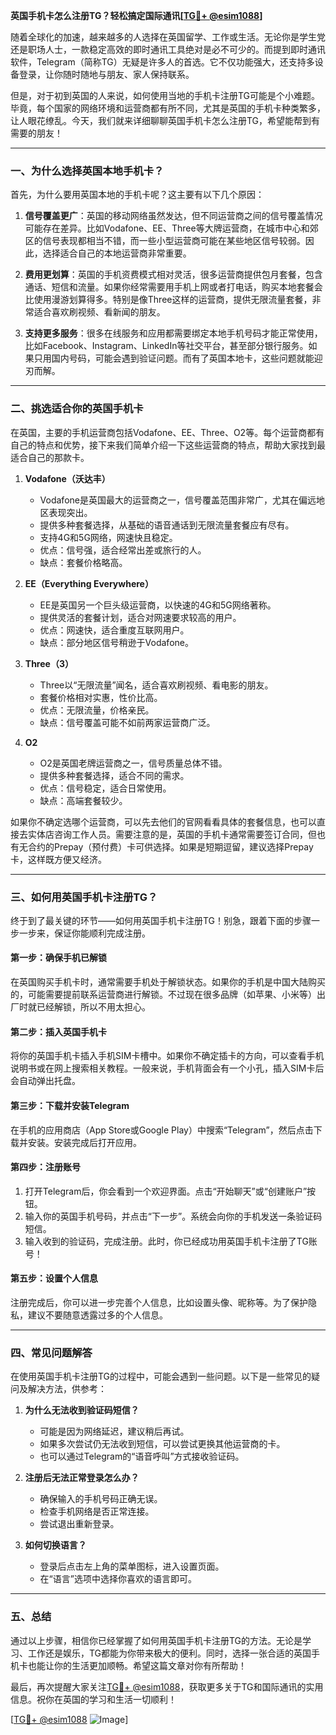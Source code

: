 **英国手机卡怎么注册TG？轻松搞定国际通讯[[TG💪+ @esim1088](https://t.me/s/esim1088)]**

随着全球化的加速，越来越多的人选择在英国留学、工作或生活。无论你是学生党还是职场人士，一款稳定高效的即时通讯工具绝对是必不可少的。而提到即时通讯软件，Telegram（简称TG）无疑是许多人的首选。它不仅功能强大，还支持多设备登录，让你随时随地与朋友、家人保持联系。

但是，对于初到英国的人来说，如何使用当地的手机卡注册TG可能是个小难题。毕竟，每个国家的网络环境和运营商都有所不同，尤其是英国的手机卡种类繁多，让人眼花缭乱。今天，我们就来详细聊聊英国手机卡怎么注册TG，希望能帮到有需要的朋友！

---

### **一、为什么选择英国本地手机卡？**

首先，为什么要用英国本地的手机卡呢？这主要有以下几个原因：

1. **信号覆盖更广**：英国的移动网络虽然发达，但不同运营商之间的信号覆盖情况可能存在差异。比如Vodafone、EE、Three等大牌运营商，在城市中心和郊区的信号表现都相当不错，而一些小型运营商可能在某些地区信号较弱。因此，选择适合自己的本地运营商非常重要。

2. **费用更划算**：英国的手机资费模式相对灵活，很多运营商提供包月套餐，包含通话、短信和流量。如果你经常需要用手机上网或者打电话，购买本地套餐会比使用漫游划算得多。特别是像Three这样的运营商，提供无限流量套餐，非常适合喜欢刷视频、看新闻的朋友。

3. **支持更多服务**：很多在线服务和应用都需要绑定本地手机号码才能正常使用，比如Facebook、Instagram、LinkedIn等社交平台，甚至部分银行服务。如果只用国内号码，可能会遇到验证问题。而有了英国本地卡，这些问题就能迎刃而解。

---

### **二、挑选适合你的英国手机卡**

在英国，主要的手机运营商包括Vodafone、EE、Three、O2等。每个运营商都有自己的特点和优势，接下来我们简单介绍一下这些运营商的特点，帮助大家找到最适合自己的那款卡。

1. **Vodafone（沃达丰）**
   - Vodafone是英国最大的运营商之一，信号覆盖范围非常广，尤其在偏远地区表现突出。
   - 提供多种套餐选择，从基础的语音通话到无限流量套餐应有尽有。
   - 支持4G和5G网络，网速快且稳定。
   - 优点：信号强，适合经常出差或旅行的人。
   - 缺点：套餐价格略高。

2. **EE（Everything Everywhere）**
   - EE是英国另一个巨头级运营商，以快速的4G和5G网络著称。
   - 提供灵活的套餐计划，适合对网速要求较高的用户。
   - 优点：网速快，适合重度互联网用户。
   - 缺点：部分地区信号稍逊于Vodafone。

3. **Three（3）**
   - Three以“无限流量”闻名，适合喜欢刷视频、看电影的朋友。
   - 套餐价格相对实惠，性价比高。
   - 优点：无限流量，价格亲民。
   - 缺点：信号覆盖可能不如前两家运营商广泛。

4. **O2**
   - O2是英国老牌运营商之一，信号质量总体不错。
   - 提供多种套餐选择，适合不同的需求。
   - 优点：信号稳定，适合日常使用。
   - 缺点：高端套餐较少。

如果你不确定选哪个运营商，可以先去他们的官网看看具体的套餐信息，也可以直接去实体店咨询工作人员。需要注意的是，英国的手机卡通常需要签订合同，但也有无合约的Prepay（预付费）卡可供选择。如果是短期逗留，建议选择Prepay卡，这样既方便又经济。

---

### **三、如何用英国手机卡注册TG？**

终于到了最关键的环节——如何用英国手机卡注册TG！别急，跟着下面的步骤一步一步来，保证你能顺利完成注册。

#### **第一步：确保手机已解锁**
在英国购买手机卡时，通常需要手机处于解锁状态。如果你的手机是中国大陆购买的，可能需要提前联系运营商进行解锁。不过现在很多品牌（如苹果、小米等）出厂时就已经解锁，所以不用太担心。

#### **第二步：插入英国手机卡**
将你的英国手机卡插入手机SIM卡槽中。如果你不确定插卡的方向，可以查看手机说明书或在网上搜索相关教程。一般来说，手机背面会有一个小孔，插入SIM卡后会自动弹出托盘。

#### **第三步：下载并安装Telegram**
在手机的应用商店（App Store或Google Play）中搜索“Telegram”，然后点击下载并安装。安装完成后打开应用。

#### **第四步：注册账号**
1. 打开Telegram后，你会看到一个欢迎界面。点击“开始聊天”或“创建账户”按钮。
2. 输入你的英国手机号码，并点击“下一步”。系统会向你的手机发送一条验证码短信。
3. 输入收到的验证码，完成注册。此时，你已经成功用英国手机卡注册了TG账号！

#### **第五步：设置个人信息**
注册完成后，你可以进一步完善个人信息，比如设置头像、昵称等。为了保护隐私，建议不要随意透露过多的个人信息。

---

### **四、常见问题解答**

在使用英国手机卡注册TG的过程中，可能会遇到一些问题。以下是一些常见的疑问及解决方法，供参考：

1. **为什么无法收到验证码短信？**
   - 可能是因为网络延迟，建议稍后再试。
   - 如果多次尝试仍无法收到短信，可以尝试更换其他运营商的卡。
   - 也可以通过Telegram的“语音呼叫”方式接收验证码。

2. **注册后无法正常登录怎么办？**
   - 确保输入的手机号码正确无误。
   - 检查手机网络是否正常连接。
   - 尝试退出重新登录。

3. **如何切换语言？**
   - 登录后点击左上角的菜单图标，进入设置页面。
   - 在“语言”选项中选择你喜欢的语言即可。

---

### **五、总结**

通过以上步骤，相信你已经掌握了如何用英国手机卡注册TG的方法。无论是学习、工作还是娱乐，TG都能为你带来极大的便利。同时，选择一张合适的英国手机卡也能让你的生活更加顺畅。希望这篇文章对你有所帮助！

最后，再次提醒大家关注[TG💪+ @esim1088](https://t.me/s/esim1088)，获取更多关于TG和国际通讯的实用信息。祝你在英国的学习和生活一切顺利！

[[TG💪+ @esim1088](https://t.me/s/esim1088) ![Image](https://i.postimg.cc/4NQfJmqS/Snipaste-2025-05-13-00-14-12.png)]